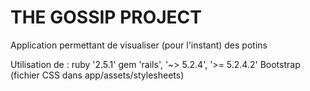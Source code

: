 # THE GOSSIP PROJECT

Application permettant de visualiser (pour l'instant) des potins 

Utilisation de : 
ruby '2.5.1'
gem 'rails', '~> 5.2.4', '>= 5.2.4.2'
Bootstrap (fichier CSS dans app/assets/stylesheets)




